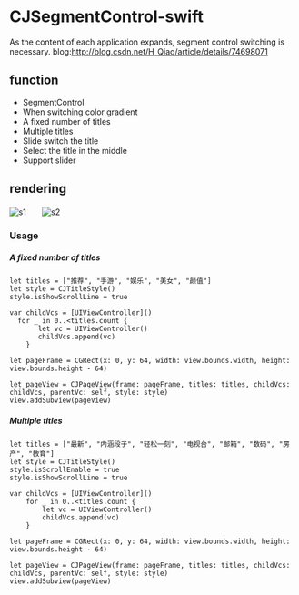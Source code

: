 # CJSegmentControl-swift
As the content of each application expands, segment control switching is necessary.
blog:<http://blog.csdn.net/H_Qiao/article/details/74698071>
## function
* SegmentControl
* When switching color gradient
* A fixed number of titles
* Multiple titles
* Slide switch the title
* Select the title in the middle
* Support slider
## rendering
![s1](https://github.com/CoderJon/CJSegmentControl-swift/blob/master/CJSegmentControl/segment.gif)　　![s2](https://github.com/CoderJon/CJSegmentControl-swift/blob/master/CJSegmentControl/segment2.gif)
### Usage
##### A fixed number of titles
```
let titles = ["推荐", "手游", "娱乐", "美女", "颜值"]
let style = CJTitleStyle()
style.isShowScrollLine = true
        
var childVcs = [UIViewController]()
  for _ in 0..<titles.count {
       let vc = UIViewController()
       childVcs.append(vc)
    }
        
let pageFrame = CGRect(x: 0, y: 64, width: view.bounds.width, height: view.bounds.height - 64)
        
let pageView = CJPageView(frame: pageFrame, titles: titles, childVcs: childVcs, parentVc: self, style: style)
view.addSubview(pageView)
```
##### Multiple titles
```
let titles = ["最新", "内涵段子", "轻松一刻", "电视台", "邮箱", "数码", "房产", "教育"]
let style = CJTitleStyle()
style.isScrollEnable = true
style.isShowScrollLine = true
        
var childVcs = [UIViewController]()
    for _ in 0..<titles.count {
        let vc = UIViewController()
        childVcs.append(vc)
    }
        
let pageFrame = CGRect(x: 0, y: 64, width: view.bounds.width, height: view.bounds.height - 64)

let pageView = CJPageView(frame: pageFrame, titles: titles, childVcs: childVcs, parentVc: self, style: style)
view.addSubview(pageView)
```
